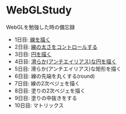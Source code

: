 # WebGLStudy
WebGLを勉強した時の備忘録

* 1日目: [線を描く](http://qiita.com/ienaga/items/9f85d127c175bfca0cae)
* 2日目: [線の太さをコントロールする](http://qiita.com/ienaga/items/f0392e1aaf41651ace7a)
* 3日目: [円を描く](http://qiita.com/ienaga/items/3263a752da3287a6c4b6)
* 4日目: [滑らか(アンチエイリアス)な円を描く](http://qiita.com/ienaga/items/02e4b8d8c2a975ab86e1)
* 5日目: 滑らか(アンチエイリアス)な矩形を描く
* 6日目: 線の先端を丸くする(round)
* 7日目: 線の2次ベジェを描く
* 8日目: 塗りの2次ベジェを描く
* 9日目: 塗りの中抜きをする
* 10日目: マトリックス